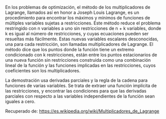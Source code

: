 En los problemas de optimización, el método de los multiplicadores de Lagrange, llamados así en honor a Joseph Louis Lagrange, es un procedimiento para encontrar los máximos y mínimos de funciones de múltiples variables sujetas a restricciones. Este método reduce el problema restringido con n variables a uno sin restricciones de n + k variables, donde k es igual al número de restricciones, y cuyas ecuaciones pueden ser resueltas más fácilmente. Estas nuevas variables escalares desconocidas, una para cada restricción, son llamadas multiplicadores de Lagrange. El método dice que los puntos donde la función tiene un extremo condicionado con k restricciones, están entre los puntos estacionarios de una nueva función sin restricciones construida como una combinación lineal de la función y las funciones implicadas en las restricciones, cuyos coeficientes son los multiplicadores.

La demostración usa derivadas parciales y la regla de la cadena para funciones de varias variables. Se trata de extraer una función implícita de las restricciones, y encontrar las condiciones para que las derivadas parciales con respecto a las variables independientes de la función sean iguales a cero. 

Recuperado de: https://es.wikipedia.org/wiki/Multiplicadores_de_Lagrange
